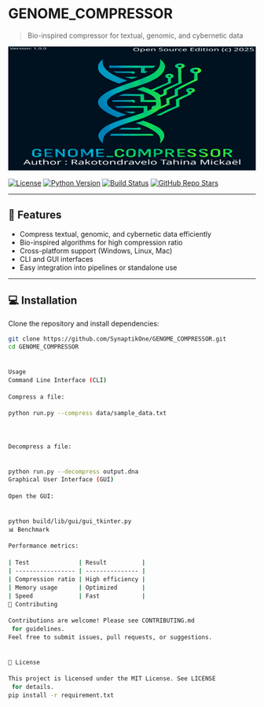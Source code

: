 # GENOME_COMPRESSOR

> Bio-inspired compressor for textual, genomic, and cybernetic data

![GENOME_COMPRESSOR GUI](splash/GENOME_COMPRESSOR_resized.png)

[![License](https://img.shields.io/badge/license-MIT-green)](LICENSE)
[![Python Version](https://img.shields.io/badge/python-3.12-blue)](https://www.python.org/)
[![Build Status](https://img.shields.io/badge/build-passing-brightgreen)](#)
[![GitHub Repo Stars](https://img.shields.io/github/stars/SynaptikOne/GENOME_COMPRESSOR?style=social)](https://github.com/SynaptikOne/GENOME_COMPRESSOR/stargazers)

---

## 🚀 Features
- Compress textual, genomic, and cybernetic data efficiently
- Bio-inspired algorithms for high compression ratio
- Cross-platform support (Windows, Linux, Mac)
- CLI and GUI interfaces
- Easy integration into pipelines or standalone use

---

## 💻 Installation
Clone the repository and install dependencies:

```bash
git clone https://github.com/SynaptikOne/GENOME_COMPRESSOR.git
cd GENOME_COMPRESSOR


Usage
Command Line Interface (CLI)

Compress a file:

python run.py --compress data/sample_data.txt



Decompress a file:


python run.py --decompress output.dna
Graphical User Interface (GUI)

Open the GUI:


python build/lib/gui/gui_tkinter.py
📊 Benchmark

Performance metrics:

| Test              | Result          |
| ----------------- | --------------- |
| Compression ratio | High efficiency |
| Memory usage      | Optimized       |
| Speed             | Fast            |
📝 Contributing

Contributions are welcome! Please see CONTRIBUTING.md
 for guidelines.
Feel free to submit issues, pull requests, or suggestions.


📄 License

This project is licensed under the MIT License. See LICENSE
 for details.
pip install -r requirement.txt

